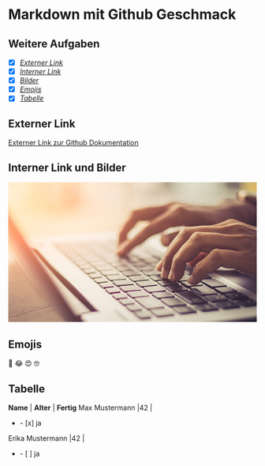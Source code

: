 # Markdown mit Github Geschmack
## Weitere Aufgaben

- [x] [*Externer Link*](#externer-link)
- [x] [*Interner Link*](#interner-link-und-bilder)
- [x] [*Bilder*](#interner-link-und-bilder)
- [x] [*Emojis*](#emojis)
- [x] [*Tabelle*](#tabelle)

## Externer Link
[Externer Link zur Github Dokumentation](https://docs.github.com/de)

## Interner Link und Bilder
![Interner Link](/image/authoring.jpg)

## Emojis
:rofl: 	:joy: :heart_eyes: :nerd_face:

## Tabelle
 **Name**          | **Alter** | **Fertig** 
Max Mustermann     |42         |<ul><li>- [x] ja</li></ul>
Erika Mustermann   |42         |<ul><li>- [ ] ja</li></ul>
